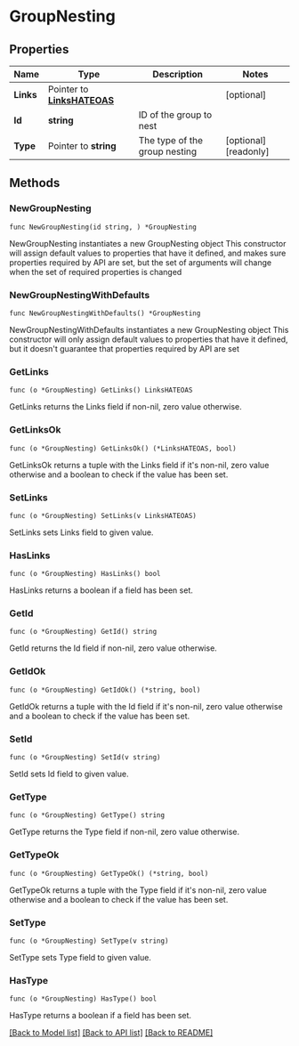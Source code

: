 # GroupNesting

## Properties

Name | Type | Description | Notes
------------ | ------------- | ------------- | -------------
**Links** | Pointer to [**LinksHATEOAS**](LinksHATEOAS.md) |  | [optional] 
**Id** | **string** | ID of the group to nest | 
**Type** | Pointer to **string** | The type of the group nesting | [optional] [readonly] 

## Methods

### NewGroupNesting

`func NewGroupNesting(id string, ) *GroupNesting`

NewGroupNesting instantiates a new GroupNesting object
This constructor will assign default values to properties that have it defined,
and makes sure properties required by API are set, but the set of arguments
will change when the set of required properties is changed

### NewGroupNestingWithDefaults

`func NewGroupNestingWithDefaults() *GroupNesting`

NewGroupNestingWithDefaults instantiates a new GroupNesting object
This constructor will only assign default values to properties that have it defined,
but it doesn't guarantee that properties required by API are set

### GetLinks

`func (o *GroupNesting) GetLinks() LinksHATEOAS`

GetLinks returns the Links field if non-nil, zero value otherwise.

### GetLinksOk

`func (o *GroupNesting) GetLinksOk() (*LinksHATEOAS, bool)`

GetLinksOk returns a tuple with the Links field if it's non-nil, zero value otherwise
and a boolean to check if the value has been set.

### SetLinks

`func (o *GroupNesting) SetLinks(v LinksHATEOAS)`

SetLinks sets Links field to given value.

### HasLinks

`func (o *GroupNesting) HasLinks() bool`

HasLinks returns a boolean if a field has been set.

### GetId

`func (o *GroupNesting) GetId() string`

GetId returns the Id field if non-nil, zero value otherwise.

### GetIdOk

`func (o *GroupNesting) GetIdOk() (*string, bool)`

GetIdOk returns a tuple with the Id field if it's non-nil, zero value otherwise
and a boolean to check if the value has been set.

### SetId

`func (o *GroupNesting) SetId(v string)`

SetId sets Id field to given value.


### GetType

`func (o *GroupNesting) GetType() string`

GetType returns the Type field if non-nil, zero value otherwise.

### GetTypeOk

`func (o *GroupNesting) GetTypeOk() (*string, bool)`

GetTypeOk returns a tuple with the Type field if it's non-nil, zero value otherwise
and a boolean to check if the value has been set.

### SetType

`func (o *GroupNesting) SetType(v string)`

SetType sets Type field to given value.

### HasType

`func (o *GroupNesting) HasType() bool`

HasType returns a boolean if a field has been set.


[[Back to Model list]](../README.md#documentation-for-models) [[Back to API list]](../README.md#documentation-for-api-endpoints) [[Back to README]](../README.md)



